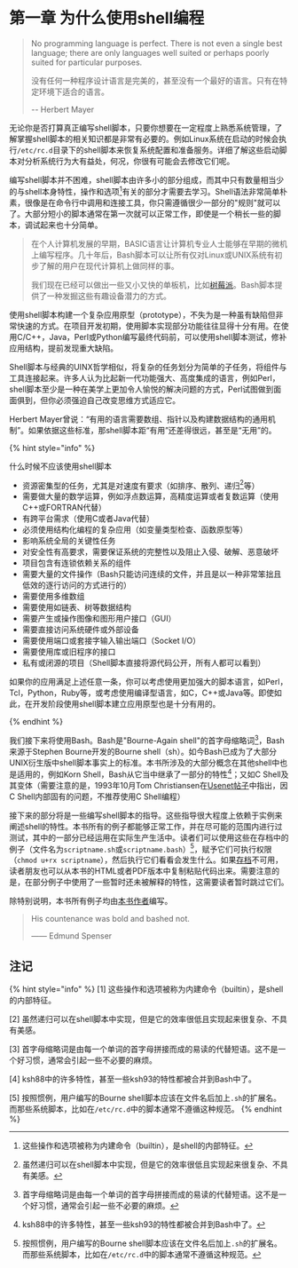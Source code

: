 # 第一章 为什么使用shell编程

> No programming language is perfect. There is not even a single best language; there are only languages well suited or perhaps poorly suited for particular purposes.
> 
> 没有任何一种程序设计语言是完美的，甚至没有一个最好的语言。只有在特定环境下适合的语言。
>
> -- Herbert Mayer

无论你是否打算真正编写shell脚本，只要你想要在一定程度上熟悉系统管理，了解掌握shell脚本的相关知识都是非常有必要的。例如Linux系统在启动的时候会执行`/etc/rc.d`目录下的shell脚本来恢复系统配置和准备服务。详细了解这些启动脚本对分析系统行为大有益处，何况，你很有可能会去修改它们呢。

编写shell脚本并不困难，shell脚本由许多小的部分组成，而其中只有数量相当少的与shell本身特性，操作和选项[^1]有关的部分才需要去学习。Shell语法非常简单朴素，很像是在命令行中调用和连接工具，你只需遵循很少一部分的"规则"就可以了。大部分短小的脚本通常在第一次就可以正常工作，即使是一个稍长一些的脚本，调试起来也十分简单。

> 在个人计算机发展的早期，BASIC语言让计算机专业人士能够在早期的微机上编写程序。几十年后，Bash脚本可以让所有仅对Linux或UNIX系统有初步了解的用户在现代计算机上做同样的事。
> 
> 我们现在已经可以做出一些又小又快的单板机，比如[树莓派](http://www.raspberrypi.org/)。Bash脚本提供了一种发掘这些有趣设备潜力的方式。

使用shell脚本构建一个复杂应用原型（prototype），不失为是一种虽有缺陷但非常快速的方式。在项目开发初期，使用脚本实现部分功能往往显得十分有用。在使用C/C++，Java，Perl或Python编写最终代码前，可以使用shell脚本测试，修补应用结构，提前发现重大缺陷。

Shell脚本与经典的UINX哲学相似，将复杂的任务划分为简单的子任务，将组件与工具连接起来。许多人认为比起新一代功能强大、高度集成的语言，例如Perl，shell脚本至少是一种在美学上更加令人愉悦的解决问题的方式，Perl试图做到面面俱到，但你必须强迫自己改变思维方式适应它。

Herbert Mayer曾说：“有用的语言需要数组、指针以及构建数据结构的通用机制”。如果依据这些标准，那shell脚本距“有用”还差得很远，甚至是“无用”的。

{% hint style="info" %}

什么时候不应该使用shell脚本

- 资源密集型的任务，尤其是对速度有要求（如排序、散列、递归[^2]等）
- 需要做大量的数学运算，例如浮点数运算，高精度运算或者复数运算（使用C++或FORTRAN代替）
- 有跨平台需求（使用C或者Java代替）
- 必须使用结构化编程的复杂应用（如变量类型检查、函数原型等）
- 影响系统全局的关键性任务
- 对安全性有高要求，需要保证系统的完整性以及阻止入侵、破解、恶意破坏
- 项目包含有连锁依赖关系的组件
- 需要大量的文件操作（Bash只能访问连续的文件，并且是以一种非常笨拙且低效的逐行访问的方式进行的）
- 需要使用多维数组
- 需要使用如链表、树等数据结构
- 需要产生或操作图像和图形用户接口（GUI）
- 需要直接访问系统硬件或外部设备
- 需要使用端口或套接字输入输出端口（Socket I/O）
- 需要使用库或旧程序的接口
- 私有或闭源的项目（Shell脚本直接将源代码公开，所有人都可以看到）

如果你的应用满足上述任意一条，你可以考虑使用更加强大的脚本语言，如Perl，Tcl，Python，Ruby等，或考虑使用编译型语言，如C，C++或Java等。即使如此，在开发阶段使用shell脚本建立应用原型也是十分有用的。

{% endhint %}

我们接下来将使用Bash。Bash是"Bourne-Again shell"的首字母缩略词[^3]，Bash来源于Stephen Bourne开发的Bourne shell（sh）。如今Bash已成为了大部分UNIX衍生版中shell脚本事实上的标准。本书所涉及的大部分概念在其他shell中也是适用的，例如Korn Shell，Bash从它当中继承了一部分的特性[^4]；又如C Shell及其变体（需要注意的是，1993年10月Tom Christiansen在[Usenet帖子](http://www.faqs.org/faqs/unix-faq/shell/csh-whynot/)中指出，因C Shell内部固有的问题，不推荐使用C Shell编程）

接下来的部分将是一些编写shell脚本的指导。这些指导很大程度上依赖于实例来阐述shell的特性。本书所有的例子都能够正常工作，并在尽可能的范围内进行过测试，其中的一部分已经运用在实际生产生活中。读者们可以使用这些在存档中的例子（文件名为`scriptname.sh`或`scriptname.bash`）[^5]，赋予它们可执行权限（`chmod u+rx scriptname`），然后执行它们看看会发生什么。如果[存档](http://bash.deta.in/abs-guide-latest.tar.bz2)不可用，读者朋友也可以从本书的HTML或者PDF版本中复制粘贴代码出来。需要注意的是，在部分例子中使用了一些暂时还未被解释的特性，这需要读者暂时跳过它们。

除特别说明，本书所有例子均由[本书作者](mailto:thegrendel.abs@gmail.com)编写。

> His countenance was bold and bashed not.
>
> —— Edmund Spenser

## 注记

{% hint style="info" %}
[1] 这些操作和选项被称为内建命令（builtin），是shell的内部特征。

[2] 虽然递归可以在shell脚本中实现，但是它的效率很低且实现起来很复杂、不具有美感。

[3] 首字母缩略词是由每一个单词的首字母拼接而成的易读的代替短语。这不是一个好习惯，通常会引起一些不必要的麻烦。

[4] ksh88中的许多特性，甚至一些ksh93的特性都被合并到Bash中了。

[5] 按照惯例，用户编写的Bourne shell脚本应该在文件名后加上`.sh`的扩展名。而那些系统脚本，比如在`/etc/rc.d`中的脚本通常不遵循这种规范。
{% endhint %}

[^1]: 这些操作和选项被称为内建命令（builtin），是shell的内部特征。
[^2]: 虽然递归可以在shell脚本中实现，但是它的效率很低且实现起来很复杂、不具有美感。
[^3]: 首字母缩略词是由每一个单词的首字母拼接而成的易读的代替短语。这不是一个好习惯，通常会引起一些不必要的麻烦。
[^4]: ksh88中的许多特性，甚至一些ksh93的特性都被合并到Bash中了。
[^5]: 按照惯例，用户编写的Bourne shell脚本应该在文件名后加上`.sh`的扩展名。而那些系统脚本，比如在`/etc/rc.d`中的脚本通常不遵循这种规范。
